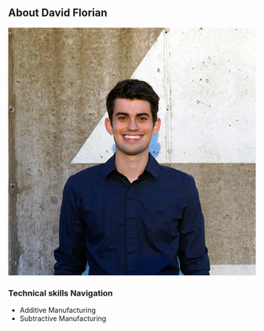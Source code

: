 ## About David Florian

![David Florian](assets/David_Headshot_web2.jpg)

### Technical skills Navigation
- Additive Manufacturing
- Subtractive Manufacturing
